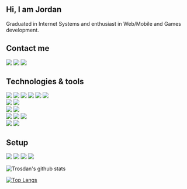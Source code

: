 ## Hi, I am Jordan
Graduated in Internet Systems and enthusiast in Web/Mobile and Games development.

## Contact me
<a href="https://www.instagram.com/trosdan/"><img src="https://img.shields.io/static/v1?logo=instagram&message=instagram&color=E4405F&style=for-the-badge&labelColor=5c5c5c&label=%20&logoColor=white"></a>
<a href="https://br.linkedin.com/in/jordandossantosoliveira"><img src="https://img.shields.io/static/v1?logo=linkedin&message=linkedin&color=0A66C2&style=for-the-badge&labelColor=5c5c5c&label=%20&logoColor=white"></a>
<a href="https://www.twitter.com.br/trosdan"><img src="https://img.shields.io/static/v1?logo=twitter&message=twitter&color=1DA1F2&style=for-the-badge&labelColor=5c5c5c&label=%20&logoColor=white"></a>

## Technologies & tools
<div>
  <img src="https://img.shields.io/static/v1?logo=javascript&message=javscript&color=F7DF1E&style=for-the-badge&labelColor=5c5c5c&label=%20&logoColor=white">
  <img src="https://img.shields.io/static/v1?logo=typescript&message=typescript&color=3178C6&style=for-the-badge&labelColor=5c5c5c&label=%20&logoColor=white">
  <img src="https://img.shields.io/static/v1?logo=react&message=reactjs&color=61DAFB&style=for-the-badge&labelColor=5c5c5c&label=%20&logoColor=white">
  <img src="https://img.shields.io/static/v1?logo=react&message=reactj%20natives&color=61DAFB&style=for-the-badge&labelColor=5c5c5c&label=%20&logoColor=white">
  <img src="https://img.shields.io/static/v1?logo=redux&message=redux&color=764ABC&style=for-the-badge&labelColor=5c5c5c&label=%20&logoColor=white">
  <img src="https://img.shields.io/static/v1?logo=styled-components&message=styled%20components&color=DB7093&style=for-the-badge&labelColor=5c5c5c&label=%20&logoColor=white">
</div>
<div>
  <img src="https://img.shields.io/static/v1?logo=java&message=java&color=007396&style=for-the-badge&labelColor=5c5c5c&label=%20&logoColor=white">
  <img src="https://img.shields.io/static/v1?logo=android&message=android&color=3DDC84&style=for-the-badge&labelColor=5c5c5c&label=%20&logoColor=white">
</div>
<div>
  <img src="https://img.shields.io/static/v1?logo=nodedotjs&message=nodejs&color=339933&style=for-the-badge&labelColor=5c5c5c&label=%20&logoColor=white">
  <img src="https://img.shields.io/static/v1?logo=express&message=express&color=000000&style=for-the-badge&labelColor=5c5c5c&label=%20&logoColor=white">
</div>
<div>
  <img src="https://img.shields.io/static/v1?logo=postgresql&message=postgresql&color=4169E1&style=for-the-badge&labelColor=5c5c5c&label=%20&logoColor=white">
  <img src="https://img.shields.io/static/v1?logo=sqlite&message=sqlite&color=003B57&style=for-the-badge&labelColor=5c5c5c&label=%20&logoColor=white">
  <img src="https://img.shields.io/static/v1?logo=mongodb&message=mongodb&color=47A248&style=for-the-badge&labelColor=5c5c5c&label=%20&logoColor=white">
</div>
<div>
  <img src="https://img.shields.io/static/v1?logo=csharp&message=c%20sharp&color=239120&style=for-the-badge&labelColor=5c5c5c&label=%20&logoColor=white">
  <img src="https://img.shields.io/static/v1?logo=unity&message=unity&color=FFFFFF&style=for-the-badge&labelColor=5c5c5c&label=%20&logoColor=white">
</div>

## Setup
<div>
  <img src="https://img.shields.io/static/v1?logo=amd&message=AMD%20Ryzen%207%202700X&color=ED1C24&style=for-the-badge&labelColor=5c5c5c&label=%20&logoColor=white">
  <img src="https://img.shields.io/static/v1?logo=asus&message=ASUS%20PRIME%20B450M-GAMING/BR&color=000000&style=for-the-badge&labelColor=5c5c5c&label=%20&logoColor=white">
  <img src="https://img.shields.io/static/v1?message=HyperX%20Fury%20RGB,%2016GB,%203000MHz,%20DDR4&color=000000&style=for-the-badge&labelColor=5c5c5c&label=%20&logoColor=white">
  <img src="https://img.shields.io/static/v1?logo=nvidia&message=NVIDIA%20GeForce%20GTX%201050ti&color=76B900&style=for-the-badge&labelColor=5c5c5c&label=%20&logoColor=white">
</div>



![Trosdan's github stats](https://github-readme-stats.vercel.app/api?username=trosdan&show_icons=true)

[![Top Langs](https://github-readme-stats.vercel.app/api/top-langs/?username=trosdan&layout=compact)](https://github.com/anuraghazra/github-readme-stats)
